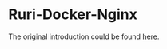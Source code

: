 # Ruri-Docker-Nginx

The original introduction could be found [here](https://github.com/lwl12/LFS-Docker-Nginx).

